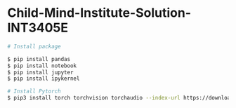 # Child-Mind-Institute-Solution-INT3405E

```sh
# Install package

$ pip install pandas
$ pip install notebook
$ pip install jupyter
$ pip install ipykernel

# Install Pytorch 
$ pip3 install torch torchvision torchaudio --index-url https://download.pytorch.org/whl/cu118
```